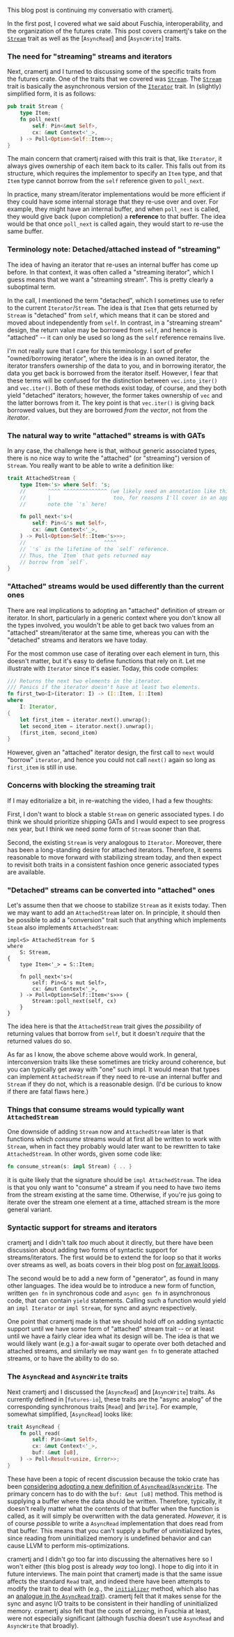 This blog post is continuing my conversatio with cramertj.

In the first post, I covered what we said about Fuschia,
interoperability, and the organization of the futures crate.  This
post covers cramertj's take on the [`Stream`] trait as well as the
[`AsyncRead`] and [`AsyncWrite`] traits.

### The need for "streaming" streams and iterators

Next, cramertj and I turned to discussing some of the specific traits
from the futures crate. One of the traits that we covered was
[`Stream`]. The [`Stream`] trait is basically the asynchronous version
of the [`Iterator`] trait. In (slightly) simplified form, it is as
follows:

[`Stream`]: https://docs.rs/futures-core/0.3.1/futures_core/stream/trait.Stream.html
[`Iterator`]: https://doc.rust-lang.org/std/iter/trait.Iterator.html

```rust
pub trait Stream {
    type Item;
    fn poll_next(
        self: Pin<&mut Self>,
        cx: &mut Context<'_>,
    ) -> Poll<Option<Self::Item>>;
}
```

The main concern that cramertj raised with this trait is that, like
`Iterator`, it always gives ownership of each item back to its
caller. This falls out from its structure, which requires the
implementor to specify an `Item` type, and that `Item` type cannot
borrow from the `self` reference given to `poll_next`.

In practice, many stream/iterator implementations would be more
efficient if they could have some internal storage that they re-use
over and over. For example, they might have an internal buffer, and
when `poll_next` is called, they would give back (upon completion) a
**reference** to that buffer. The idea would be that once `poll_next`
is called again, they would start to re-use the same buffer.

### Terminology note: Detached/attached instead of "streaming"

The idea of having an iterator that re-uses an internal buffer has
come up before. In that context, it was often called a "streaming
iterator", which I guess means that we want a "streaming stream".
This is pretty clearly a suboptimal term.

In the call, I mentioned the term "detached", which I sometimes use to
refer to the current `Iterator`/`Stream`.  The idea is that `Item`
that gets returned by `Stream` is "detached" from `self`, which means
that it can be stored and moved about independently from `self`. In
contrast, in a "streaming stream" design, the return value may be
borrowed from `self`, and hence is "attached" -- it can only be used
so long as the `self` reference remains live.

I'm not really sure that I care for this terminology. I sort of prefer
"owned/borrowing iterator", where the idea is in an owned iterator,
the iterator transfers ownership of the data to you, and in borrowing
iterator, the data you get back is borrowed from the iterator
itself. However, I fear that these terms will be confused for the
distinction between `vec.into_iter()` and `vec.iter()`. Both of these
methods exist today, of course, and they both yield "detached"
iterators; however, the former takes ownership of `vec` and the latter
borrows from it. The key point is that `vec.iter()` is giving back
borrowed values, but they are borrowed *from the vector*, not from the
*iterator*.

### The natural way to write "attached" streams is with GATs

In any case, the challenge here is that, without generic associated
types, there is no nice way to write the "attached" (or "streaming")
version of `Stream`. You really want to be able to write a definition
like:

```rust
trait AttachedStream {
    type Item<'s> where Self: 's;
    //       ^^^^ ^^^^^^^^^^^^^^ (we likely need an annotation like this
    //       |                    too, for reasons I'll cover in an appendix)
    //       note the `'s` here!

    fn poll_next<'s>(
        self: Pin<&'s mut Self>,
        cx: &mut Context<'_>,
    ) -> Poll<Option<Self::Item<'s>>>;
    //                         ^^^^
    // `'s` is the lifetime of the `self` reference.
    // Thus, the `Item` that gets returned may
    // borrow from `self`.
}
```

### "Attached" streams would be used differently than the current ones

There are real implications to adopting an "attached" definition of
stream or iterator.  In short, particularly in a generic context where
you don't know all the types involved, you wouldn't be able to get
back two values from an "attached" stream/iterator at the same time,
whereas you can with the "detached" streams and iterators we have
today.

For the most common use case of iterating over each element in turn,
this doesn't matter, but it's easy to define functions that rely on
it. Let me illustrate with `Iterator` since it's easier. Today, this
code compiles:

```rust
/// Returns the next two elements in the iterator.
/// Panics if the iterator doesn't have at least two elements.
fn first_two<I>(iterator: I) -> (I::Item, I::Item) 
where 
    I: Iterator,
{
    let first_item = iterator.next().unwrap();
    let second_item = iterator.next().unwrap();
    (first_item, second_item) 
}
```

However, given an "attached" iterator design, the first call to `next`
would "borrow" `iterator`, and hence you could not call `next()` again
so long as `first_item` is still in use.

### Concerns with blocking the streaming trait

If I may editorialize a bit, in re-watching the video, I had a few thoughts:

First, I don't want to block a stable `Stream` on generic associated
types. I do think we should prioritize shipping GATs and I would
expect to see progress nex year, but I think we need *some* form of
`Stream` sooner than that.

Second, the existing `Stream` is very analogous to
`Iterator`. Moreover, there has been a long-standing desire for
attached iterators. Therefore, it seems reasonable to move forward
with stabilizing stream today, and then expect to revisit both traits
in a consistent fashion once generic associated types are available.

### "Detached" streams can be converted into "attached" ones

Let's assume then that we choose to stabilize `Stream` as it exists
today. Then we may want to add an `AttachedStream` later on.  In
principle, it should then be possible to add a "conversion" trait such
that anything which implements `Steam` also implements
`AttachedStream`:

```
impl<S> AttachedStream for S
where
    S: Stream,
{
    type Item<'_> = S::Item;
    
    fn poll_next<'s>(
        self: Pin<&'s mut Self>,
        cx: &mut Context<'_>,
    ) -> Poll<Option<Self::Item<'s>>> {
        Stream::poll_next(self, cx)
    }
}
```

The idea here is that the `AttachedStream` trait gives the
*possibility* of returning values that borrow from `self`, but it
doesn't *require* that the returned values do so.

As far as I know, the above scheme above would work. In general,
interconversion traits like these sometimes are tricky around
coherence, but you can typically get away with "one" such impl. It
would mean that types can implement `AttachedStream` if they need to
re-use an internal buffer and `Stream` if they do not, which is a
reasonable design. (I'd be curious to know if there are fatal flaws
here.)

### Things that consume streams would typically want `AttachedStream`

One downside of adding `Stream` now and `AttachedStream` later is that
functions which *consume* streams would at first all be written to work with `Stream`,
when in fact they probably would later want to be rewritten to take `AttachedStream`.
In other words, given some code like:

```rust
fn consume_stream(s: impl Stream) { .. }
```

it is quite likely that the signature should be `impl
AttachedStream`. The idea is that you only want to "consume" a stream
if you need to have two items from the stream existing at the same
time. Otherwise, if you're jus going to iterate over the stream one
element at a time, attached stream is the more general variant.

### Syntactic support for streams and iterators

cramertj and I didn't talk *too* much about it directly, but there
have been discussion about adding two forms of syntactic support for
streams/iterators. The first would be to extend the for loop so that
it works over streams as well, as boats covers in their blog post on
[for await loops][].

The second would be to add a new form of "generator", as found in many
other languages. The idea would be to introduce a new form of
function, written `gen fn` in synchronous code and `async gen fn` in
asynchronous code, that can contain `yield` statements. Calling such a
function would yield an `impl Iterator` or `impl Stream`, for sync and
async respectively.

[for await loops]: https://boats.gitlab.io/blog/post/for-await-i/

One point that cramertj made is that we should hold off on adding
syntactic support until we have some form of "attached" stream trait
-- or at least until we have a fairly clear idea what its design will
be. The idea is that we would likely want (e.g.) a for-await sugar to
operate over both detached and attached streams, and similarly we may
want `gen fn` to generate attached streams, or to have the ability to
do so.

### The `AsyncRead` and `AsyncWrite` traits

Next cramertj and I discussed the [`AsyncRead`] and [`AsyncWrite`]
traits.  As currently defined in [`futures-io`], these traits are the
"async analog" of the corresponding synchronous traits [`Read`] and
[`Write`]. For example, somewhat simplified, [`AsyncRead`] looks like:

```rust
trait AsyncRead {
    fn poll_read(
        self: Pin<&mut Self>,
        cx: &mut Context<'_>,
        buf: &mut [u8],
    ) -> Poll<Result<usize, Error>>;
}
```

These have been a topic of recent discussion because the tokio crate
has been [considering adopting a new definition of
`AsyncRead`/`AsyncWrite`][tokio#1744]. The primary concern has to do
with the `buf: &mut [u8]` method. This method is supplying a buffer
where the data should be written. Therefore, typically, it doesn't
really matter what the contents of that buffer when the function is
called, as it will simply be overwritten with the data
generated. *However,* it is of course *possible* to write a
`AsyncRead` implementation that does read from that buffer. This means
that you can't supply a buffer of uninitialized bytes, since reading
from uninitialized memory is undefined behavior and can cause LLVM to
perform mis-optimizations.

[tokio#1744]: https://github.com/tokio-rs/tokio/pull/1744

cramertj and I didn't go too far into discussing the alternatives here
so I won't either (this blog post is already *way* too long). I hope
to dig into it in future interviews. The main point that cramertj made
is that the same issue affects the standard `Read` trait, and indeed
there have been attempts to modify the trait to deal with (e.g., the
[`initializer`][sync-init] method, which also has an [analogue in the
`AsyncRead` trait][async-init]). cramertj felt that it makes sense for
the sync and async I/O traits to be consistent in their handling of
uninitialized memory. cramertj also felt that the costs of zeroing, in
Fuschia at least, were not especially significant (although fuschia
doesn't use `AsyncRead` and `AsyncWrite` that broadly).

[sync-init]: https://doc.rust-lang.org/std/io/trait.Read.html#method.initializer
[async-init]: https://docs.rs/futures/0.3.1/futures/io/trait.AsyncRead.html#method.initializer


